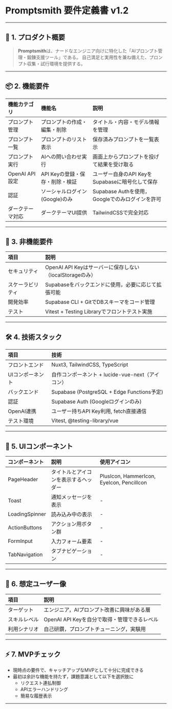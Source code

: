 # Promptsmith 要件定義書 v1.2

---

## 🌟 1. プロダクト概要

> **Promptsmith**は、ナードなエンジニア向けに特化した「AIプロンプト管理・鍛錬支援ツール」である。
> 自己満足と実用性を兼ね備えた、プロンプト収集・試行環境を提供する。

---

## 📦 2. 機能要件

| 機能カテゴリ     | 機能名                          | 説明                                            |
| :--------------- | :------------------------------ | :---------------------------------------------- |
| プロンプト管理   | プロンプトの作成・編集・削除    | タイトル・内容・モデル情報を管理                |
| プロンプト一覧   | プロンプトのリスト表示          | 保存済みプロンプトを一覧表示                    |
| プロンプト実行   | AIへの問い合わせ実行            | 画面上からプロンプトを投げて結果を受け取る      |
| OpenAI API設定   | API Keyの登録・保存・削除・検証 | ユーザー自身のAPI KeyをSupabaseに暗号化して保存 |
| 認証             | ソーシャルログイン (Google)のみ | Supabase Authを使用，Googleでのみログインを許可 |
| ダークテーマ対応 | ダークテーマUI提供              | TailwindCSSで完全対応                           |

---

## 🔑 3. 非機能要件

| 項目             | 説明                                                     |
| :--------------- | :------------------------------------------------------- |
| セキュリティ     | OpenAI API Keyはサーバーに保存しない（localStorageのみ） |
| スケーラビリティ | Supabaseをバックエンドに使用，必要に応じて拡張可能       |
| 開発効率         | Supabase CLI + GitでDBスキーマをコード管理               |
| テスト           | Vitest + Testing Libraryでフロントテスト実施             |

---

## 🛠 4. 技術スタック

| 項目           | 技術                                       |
| :------------- | :----------------------------------------- |
| フロントエンド | Nuxt3, TailwindCSS, TypeScript             |
| UIコンポーネント | 自作コンポーネント + lucide-vue-next（アイコン） |
| バックエンド   | Supabase (PostgreSQL + Edge Functions予定) |
| 認証           | Supabase Auth (Googleログインのみ)         |
| OpenAI連携     | ユーザー持ちAPI Key利用, fetch直接通信     |
| テスト環境     | Vitest, @testing-library/vue               |

---

## 🎨 5. UIコンポーネント

| コンポーネント | 説明                                       | 使用アイコン                           |
| :------------- | :----------------------------------------- | :------------------------------------- |
| PageHeader     | タイトルとアイコンを表示するヘッダー       | PlusIcon, HammerIcon, EyeIcon, PencilIcon |
| Toast          | 通知メッセージを表示                       | -                                      |
| LoadingSpinner | 読み込み中の表示                           | -                                      |
| ActionButtons  | アクション用ボタン群                       | -                                      |
| FormInput      | 入力フォーム要素                           | -                                      |
| TabNavigation  | タブナビゲーション                         | -                                      |

---

## 🧐 6. 想定ユーザー像

| 項目         | 説明                                         |
| :----------- | :------------------------------------------- |
| ターゲット   | エンジニア，AIプロンプト改善に興味がある層   |
| スキルレベル | OpenAI API Keyを自分で取得・管理できるレベル |
| 利用シナリオ | 自己研鑽，プロンプトチューニング，実験用     |

---

## ⚡️ 7. MVPチェック

- 現時点の要件で、キャッチアップなMVPとして十分に完成できる
- 最初は余計な機能を持たず，課題意識として以下を選択肢に
  - リクエスト連払制御
  - APIエラーハンドリング
  - 簡易な履歴表示

---
